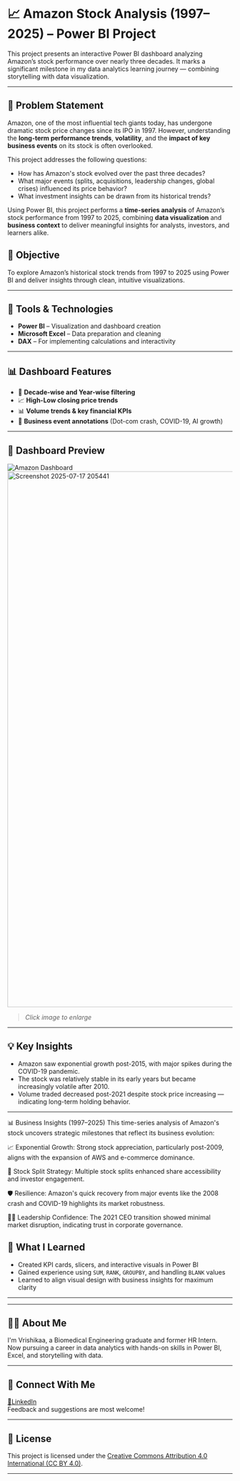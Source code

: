 # 📈 Amazon Stock Analysis (1997–2025) – Power BI Project

This project presents an interactive Power BI dashboard analyzing Amazon’s stock performance over nearly three decades. It marks a significant milestone in my data analytics learning journey — combining storytelling with data visualization.

---
## 🧩 Problem Statement

Amazon, one of the most influential tech giants today, has undergone dramatic stock price changes since its IPO in 1997. However, understanding the **long-term performance trends**, **volatility**, and the **impact of key business events** on its stock is often overlooked.

This project addresses the following questions:

- How has Amazon's stock evolved over the past three decades?
- What major events (splits, acquisitions, leadership changes, global crises) influenced its price behavior?
- What investment insights can be drawn from its historical trends?

Using Power BI, this project performs a **time-series analysis** of Amazon’s stock performance from 1997 to 2025, combining **data visualization** and **business context** to deliver meaningful insights for analysts, investors, and learners alike.


## 🎯 Objective

To explore Amazon’s historical stock trends from 1997 to 2025 using Power BI and deliver insights through clean, intuitive visualizations.

---

## 🧰 Tools & Technologies

- **Power BI** – Visualization and dashboard creation
- **Microsoft Excel** – Data preparation and cleaning
- **DAX** – For implementing calculations and interactivity

---

## 📊 Dashboard Features

- 📆 **Decade-wise and Year-wise filtering**
- 📈 **High-Low closing price trends**
- 📊 **Volume trends & key financial KPIs**
- 📌 **Business event annotations** (Dot-com crash, COVID-19, AI growth)

---

## 📸 Dashboard Preview

![Amazon Dashboard](Images/dashboard_preview.png)
<img width="1920" height="1200" alt="Screenshot 2025-07-17 205441" src="https://github.com/user-attachments/assets/2ade77d3-243f-4b1e-b7a4-43924de93a6d" />


> *Click image to enlarge*

---

## 💡 Key Insights

- Amazon saw exponential growth post-2015, with major spikes during the COVID-19 pandemic.
- The stock was relatively stable in its early years but became increasingly volatile after 2010.
- Volume traded decreased post-2021 despite stock price increasing — indicating long-term holding behavior.

---
📊 Business Insights (1997–2025)
This time-series analysis of Amazon's stock uncovers strategic milestones that reflect its business evolution:

📈 Exponential Growth: Strong stock appreciation, particularly post-2009, aligns with the expansion of AWS and e-commerce dominance.

🔁 Stock Split Strategy: Multiple stock splits enhanced share accessibility and investor engagement.

🛡️ Resilience: Amazon's quick recovery from major events like the 2008 crash and COVID-19 highlights its market robustness.

👨‍💼 Leadership Confidence: The 2021 CEO transition showed minimal market disruption, indicating trust in corporate governance.


## 🧠 What I Learned

- Created KPI cards, slicers, and interactive visuals in Power BI
- Gained experience using `SUM`, `RANK`, `GROUPBY`, and handling `BLANK` values
- Learned to align visual design with business insights for maximum clarity

---

---

## 🙋‍♀️ About Me

I'm Vrishikaa, a Biomedical Engineering graduate and former HR Intern.  
Now pursuing a career in data analytics with hands-on skills in Power BI, Excel, and storytelling with data.

---

## 🔗 Connect With Me

[📍LinkedIn](https://www.linkedin.com/in/vrishikaa-krishnamoorthy-589606217)  
Feedback and suggestions are most welcome!

---

## 📌 License

This project is licensed under the [Creative Commons Attribution 4.0 International (CC BY 4.0)](https://creativecommons.org/licenses/by/4.0/).

---


